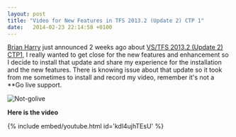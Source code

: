 ```yaml
---
layout: post
title: "Video for New Features in TFS 2013.2 (Update 2) CTP 1"
date:   2014-02-23 22:14:58 +0100
---
```


[Brian Harry](http://blogs.msdn.com/b/bharry/ "Brian Harry")
just announced 2 weeks ago about [VS/TFS 2013.2 (Update 2) CTP1](http://support.microsoft.com/kb/2927432/en-us "VS/TFS 2013.2 (Update 2) CTP1"),
I really wanted to get close for the new features and enhancement so I
decide to install that update and share my experience for the
installation and the new features. There is knowing issue about that
update so it took from me sometimes to install and record my video,
remember it\'s not a **Go live support.

![Not-golive](/assets/images/2014/02/not-golive.jpg?w=660)


**Here is the video** 

{% include embed/youtube.html id='kdl4ujhTEsU' %}

